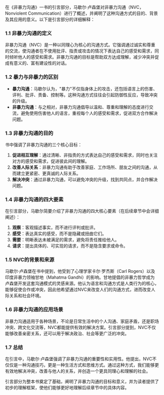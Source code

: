 在《非暴力沟通》一书的引言部分，马歇尔·卢森堡对非暴力沟通（NVC，Nonviolent Communication）进行了概述，并阐明了这种沟通方式的目的、背景及其应用的意义。以下是引言部分的详细解释：

### 1.1 非暴力沟通的定义
非暴力沟通（NVC）是一种以同理心为核心的沟通方式。它强调通过诚实和尊重的交流，使沟通者在不使用批评、指责或攻击的情况下表达自己的感受和需求，同时倾听他人的感受和需求。非暴力沟通的目标是帮助双方达成理解，减少冲突并促成有意义的、富有建设性的对话。

### 1.2 暴力与非暴力的区别
- **暴力沟通**：马歇尔认为，"暴力"不仅指身体上的攻击，还包括语言上的伤害、评判、批评、责备、控制等。这种沟通方式往往会引起防御性反应，导致冲突的升级。
- **非暴力沟通**：与之相对，非暴力沟通倡导以温和、尊重和理解的态度进行交流，避免使用伤害他人的语言，重视每个人的感受和需求，促进双方合作解决问题。

### 1.3 非暴力沟通的目的
书中强调了非暴力沟通的三个核心目标：
1. **促进相互理解**：通过清晰、非指责的方式表达自己的感受和需求，同时也关注对方的感受和需求，促进彼此间的理解。
2. **改善人际关系**：非暴力沟通有助于改善家庭、工作场所、朋友之间的沟通，从而建立更紧密、更真诚的人际关系。
3. **解决冲突**：通过非暴力沟通，可以避免冲突的升级，找到共同点，并合作解决问题。

### 1.4 非暴力沟通的四大要素
在引言部分，马歇尔简要介绍了非暴力沟通的四大核心要素（在后续章节中会详细阐述）：
1. **观察**：客观描述事实，而不进行评判或批评。
2. **感受**：表达真实的感受，而不是隐藏或扭曲它们。
3. **需要**：明晰表达未被满足的需求，避免将责任推给他人。
4. **请求**：提出具体的、可实现的请求，而不是隐含要求或命令。

### 1.5 NVC的背景和来源
马歇尔·卢森堡在书中提到，他受到了心理学家卡尔·罗杰斯（Carl Rogers）以及印度非暴力领袖甘地（Mahatma Gandhi）的影响。甘地提倡的非暴力哲学成为卢森堡开发这套沟通模式的灵感来源。他认为语言和沟通方式是人类行为的核心，能够促使合作或冲突，因此他希望通过NVC来改变人们的沟通方式，进而改变人际关系和社会环境。

### 1.6 非暴力沟通的应用场景
非暴力沟通适用于各种场景，不论是日常生活中的个人沟通、家庭矛盾，还是职场冲突、跨文化交流等，NVC都能提供有效的解决方案。引言部分提到，NVC不仅能够改善亲密关系，还可以用于解决政治、社会等更广泛的冲突。

### 1.7 总结
在引言中，马歇尔·卢森堡强调了非暴力沟通的重要性和实用性。他提出，NVC不仅仅是一种沟通技巧，更是一种生活方式和思维方式。通过这种方式，我们能够更有效地解决冲突，改善与他人的关系，并创造一个更具同理心和理解的社会。

引言部分为整本书奠定了基础，阐明了非暴力沟通的目标和意义，并为读者提供了初步的理解框架，使他们能够更好地理解后续章节中的具体内容。